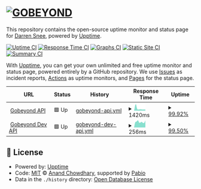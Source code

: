# [![GOBEYOND](https://gobeyond-project.eu/wp-content/uploads/2024/07/Gobeyond-Logo-with-baseline-Monochrome-negative-e1720522543433.png)](https://gobeyond-project.eu/)

This repository contains the open-source uptime monitor and status page for [Darren Snee](https://ec-snee.github.io/gobeyond-uptime), powered by [Upptime](https://github.com/upptime/upptime).

[![Uptime CI](https://github.com/ec-snee/gobeyond-uptime/workflows/Uptime%20CI/badge.svg)](https://github.com/ec-snee/gobeyond-uptime/actions?query=workflow%3A%22Uptime+CI%22)
[![Response Time CI](https://github.com/ec-snee/gobeyond-uptime/workflows/Response%20Time%20CI/badge.svg)](https://github.com/ec-snee/gobeyond-uptime/actions?query=workflow%3A%22Response+Time+CI%22)
[![Graphs CI](https://github.com/ec-snee/gobeyond-uptime/workflows/Graphs%20CI/badge.svg)](https://github.com/ec-snee/gobeyond-uptime/actions?query=workflow%3A%22Graphs+CI%22)
[![Static Site CI](https://github.com/ec-snee/gobeyond-uptime/workflows/Static%20Site%20CI/badge.svg)](https://github.com/ec-snee/gobeyond-uptime/actions?query=workflow%3A%22Static+Site+CI%22)
[![Summary CI](https://github.com/ec-snee/gobeyond-uptime/workflows/Summary%20CI/badge.svg)](https://github.com/ec-snee/gobeyond-uptime/actions?query=workflow%3A%22Summary+CI%22)

With [Upptime](https://upptime.js.org), you can get your own unlimited and free uptime monitor and status page, powered entirely by a GitHub repository. We use [Issues](https://github.com/ec-snee/gobeyond-uptime/issues) as incident reports, [Actions](https://github.com/ec-snee/gobeyond-uptime/actions) as uptime monitors, and [Pages](https://ec-snee.github.io/gobeyond-uptime) for the status page.

<!--start: status pages-->
<!-- This summary is generated by Upptime (https://github.com/upptime/upptime) -->
<!-- Do not edit this manually, your changes will be overwritten -->
<!-- prettier-ignore -->
| URL | Status | History | Response Time | Uptime |
| --- | ------ | ------- | ------------- | ------ |
| <img alt="" src="https://icons.duckduckgo.com/ip3/api.gobeyond-project.eu.ico" height="13"> [Gobeyond API](https://api.gobeyond-project.eu/health-check) | 🟩 Up | [gobeyond-api.yml](https://github.com/ec-snee/gobeyond-uptime/commits/HEAD/history/gobeyond-api.yml) | <details><summary><img alt="Response time graph" src="./graphs/gobeyond-api/response-time-week.png" height="20"> 1420ms</summary><br><a href="https://ec-snee.github.io/gobeyond-uptime/history/gobeyond-api"><img alt="Response time 1420" src="https://img.shields.io/endpoint?url=https%3A%2F%2Fraw.githubusercontent.com%2Fec-snee%2Fgobeyond-uptime%2FHEAD%2Fapi%2Fgobeyond-api%2Fresponse-time.json"></a><br><a href="https://ec-snee.github.io/gobeyond-uptime/history/gobeyond-api"><img alt="24-hour response time 689" src="https://img.shields.io/endpoint?url=https%3A%2F%2Fraw.githubusercontent.com%2Fec-snee%2Fgobeyond-uptime%2FHEAD%2Fapi%2Fgobeyond-api%2Fresponse-time-day.json"></a><br><a href="https://ec-snee.github.io/gobeyond-uptime/history/gobeyond-api"><img alt="7-day response time 1420" src="https://img.shields.io/endpoint?url=https%3A%2F%2Fraw.githubusercontent.com%2Fec-snee%2Fgobeyond-uptime%2FHEAD%2Fapi%2Fgobeyond-api%2Fresponse-time-week.json"></a><br><a href="https://ec-snee.github.io/gobeyond-uptime/history/gobeyond-api"><img alt="30-day response time 1420" src="https://img.shields.io/endpoint?url=https%3A%2F%2Fraw.githubusercontent.com%2Fec-snee%2Fgobeyond-uptime%2FHEAD%2Fapi%2Fgobeyond-api%2Fresponse-time-month.json"></a><br><a href="https://ec-snee.github.io/gobeyond-uptime/history/gobeyond-api"><img alt="1-year response time 1420" src="https://img.shields.io/endpoint?url=https%3A%2F%2Fraw.githubusercontent.com%2Fec-snee%2Fgobeyond-uptime%2FHEAD%2Fapi%2Fgobeyond-api%2Fresponse-time-year.json"></a></details> | <details><summary><a href="https://ec-snee.github.io/gobeyond-uptime/history/gobeyond-api">99.92%</a></summary><a href="https://ec-snee.github.io/gobeyond-uptime/history/gobeyond-api"><img alt="All-time uptime 99.92%" src="https://img.shields.io/endpoint?url=https%3A%2F%2Fraw.githubusercontent.com%2Fec-snee%2Fgobeyond-uptime%2FHEAD%2Fapi%2Fgobeyond-api%2Fuptime.json"></a><br><a href="https://ec-snee.github.io/gobeyond-uptime/history/gobeyond-api"><img alt="24-hour uptime 100.00%" src="https://img.shields.io/endpoint?url=https%3A%2F%2Fraw.githubusercontent.com%2Fec-snee%2Fgobeyond-uptime%2FHEAD%2Fapi%2Fgobeyond-api%2Fuptime-day.json"></a><br><a href="https://ec-snee.github.io/gobeyond-uptime/history/gobeyond-api"><img alt="7-day uptime 99.92%" src="https://img.shields.io/endpoint?url=https%3A%2F%2Fraw.githubusercontent.com%2Fec-snee%2Fgobeyond-uptime%2FHEAD%2Fapi%2Fgobeyond-api%2Fuptime-week.json"></a><br><a href="https://ec-snee.github.io/gobeyond-uptime/history/gobeyond-api"><img alt="30-day uptime 99.92%" src="https://img.shields.io/endpoint?url=https%3A%2F%2Fraw.githubusercontent.com%2Fec-snee%2Fgobeyond-uptime%2FHEAD%2Fapi%2Fgobeyond-api%2Fuptime-month.json"></a><br><a href="https://ec-snee.github.io/gobeyond-uptime/history/gobeyond-api"><img alt="1-year uptime 99.92%" src="https://img.shields.io/endpoint?url=https%3A%2F%2Fraw.githubusercontent.com%2Fec-snee%2Fgobeyond-uptime%2FHEAD%2Fapi%2Fgobeyond-api%2Fuptime-year.json"></a></details>
| <img alt="" src="https://icons.duckduckgo.com/ip3/136.156.139.134.ico" height="13"> [Gobeyond Dev API](http://136.156.139.134/health-check) | 🟩 Up | [gobeyond-dev-api.yml](https://github.com/ec-snee/gobeyond-uptime/commits/HEAD/history/gobeyond-dev-api.yml) | <details><summary><img alt="Response time graph" src="./graphs/gobeyond-dev-api/response-time-week.png" height="20"> 256ms</summary><br><a href="https://ec-snee.github.io/gobeyond-uptime/history/gobeyond-dev-api"><img alt="Response time 256" src="https://img.shields.io/endpoint?url=https%3A%2F%2Fraw.githubusercontent.com%2Fec-snee%2Fgobeyond-uptime%2FHEAD%2Fapi%2Fgobeyond-dev-api%2Fresponse-time.json"></a><br><a href="https://ec-snee.github.io/gobeyond-uptime/history/gobeyond-dev-api"><img alt="24-hour response time 250" src="https://img.shields.io/endpoint?url=https%3A%2F%2Fraw.githubusercontent.com%2Fec-snee%2Fgobeyond-uptime%2FHEAD%2Fapi%2Fgobeyond-dev-api%2Fresponse-time-day.json"></a><br><a href="https://ec-snee.github.io/gobeyond-uptime/history/gobeyond-dev-api"><img alt="7-day response time 256" src="https://img.shields.io/endpoint?url=https%3A%2F%2Fraw.githubusercontent.com%2Fec-snee%2Fgobeyond-uptime%2FHEAD%2Fapi%2Fgobeyond-dev-api%2Fresponse-time-week.json"></a><br><a href="https://ec-snee.github.io/gobeyond-uptime/history/gobeyond-dev-api"><img alt="30-day response time 256" src="https://img.shields.io/endpoint?url=https%3A%2F%2Fraw.githubusercontent.com%2Fec-snee%2Fgobeyond-uptime%2FHEAD%2Fapi%2Fgobeyond-dev-api%2Fresponse-time-month.json"></a><br><a href="https://ec-snee.github.io/gobeyond-uptime/history/gobeyond-dev-api"><img alt="1-year response time 256" src="https://img.shields.io/endpoint?url=https%3A%2F%2Fraw.githubusercontent.com%2Fec-snee%2Fgobeyond-uptime%2FHEAD%2Fapi%2Fgobeyond-dev-api%2Fresponse-time-year.json"></a></details> | <details><summary><a href="https://ec-snee.github.io/gobeyond-uptime/history/gobeyond-dev-api">99.50%</a></summary><a href="https://ec-snee.github.io/gobeyond-uptime/history/gobeyond-dev-api"><img alt="All-time uptime 99.50%" src="https://img.shields.io/endpoint?url=https%3A%2F%2Fraw.githubusercontent.com%2Fec-snee%2Fgobeyond-uptime%2FHEAD%2Fapi%2Fgobeyond-dev-api%2Fuptime.json"></a><br><a href="https://ec-snee.github.io/gobeyond-uptime/history/gobeyond-dev-api"><img alt="24-hour uptime 100.00%" src="https://img.shields.io/endpoint?url=https%3A%2F%2Fraw.githubusercontent.com%2Fec-snee%2Fgobeyond-uptime%2FHEAD%2Fapi%2Fgobeyond-dev-api%2Fuptime-day.json"></a><br><a href="https://ec-snee.github.io/gobeyond-uptime/history/gobeyond-dev-api"><img alt="7-day uptime 99.50%" src="https://img.shields.io/endpoint?url=https%3A%2F%2Fraw.githubusercontent.com%2Fec-snee%2Fgobeyond-uptime%2FHEAD%2Fapi%2Fgobeyond-dev-api%2Fuptime-week.json"></a><br><a href="https://ec-snee.github.io/gobeyond-uptime/history/gobeyond-dev-api"><img alt="30-day uptime 99.50%" src="https://img.shields.io/endpoint?url=https%3A%2F%2Fraw.githubusercontent.com%2Fec-snee%2Fgobeyond-uptime%2FHEAD%2Fapi%2Fgobeyond-dev-api%2Fuptime-month.json"></a><br><a href="https://ec-snee.github.io/gobeyond-uptime/history/gobeyond-dev-api"><img alt="1-year uptime 99.50%" src="https://img.shields.io/endpoint?url=https%3A%2F%2Fraw.githubusercontent.com%2Fec-snee%2Fgobeyond-uptime%2FHEAD%2Fapi%2Fgobeyond-dev-api%2Fuptime-year.json"></a></details>

<!--end: status pages-->

## 📄 License

- Powered by: [Upptime](https://github.com/upptime/upptime)
- Code: [MIT](./LICENSE) © [Anand Chowdhary](https://anandchowdhary.com), supported by [Pabio](https://pabio.com)
- Data in the `./history` directory: [Open Database License](https://opendatacommons.org/licenses/odbl/1-0/)
